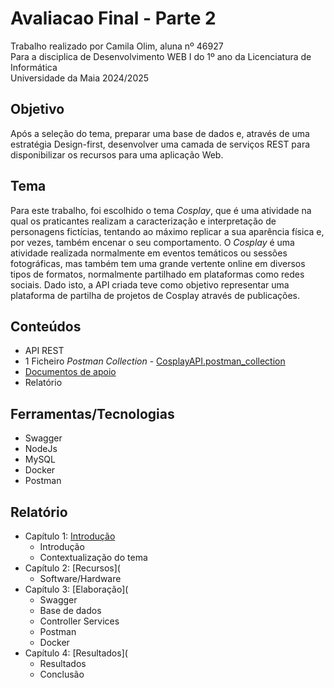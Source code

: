 # Avaliacao Final - Parte 2
Trabalho realizado por Camila Olim, aluna nº 46927  
Para a disciplica de Desenvolvimento WEB I do 1º ano da Licenciatura de Informática  
Universidade da Maia 2024/2025

## Objetivo
Após a seleção do tema, preparar uma base de dados e, através de uma estratégia Design-first, desenvolver uma camada de serviços
REST para disponibilizar os recursos para uma aplicação Web. 

## Tema
Para este trabalho, foi escolhido o tema _Cosplay_, que é uma atividade na qual os praticantes realizam a caracterização e interpretação de personagens fictícias, tentando ao máximo replicar a sua aparência física e, por vezes, também encenar o seu comportamento. O _Cosplay_ é uma atividade realizada normalmente em eventos temáticos ou sessões fotográficas, mas também tem uma grande vertente online em diversos tipos de formatos, normalmente partilhado em plataformas como redes sociais. Dado isto, a API criada teve como objetivo representar uma plataforma de partilha de projetos de Cosplay através de publicações.

## Conteúdos
- API REST
- 1 Ficheiro _Postman Collection_ - [CosplayAPI.postman_collection](https://github.com/inf24dw1g09/DW-Avaliacao-Final/blob/Parte-2/CosplayAPI.postman_collection.json)
- [Documentos de apoio](https://github.com/inf24dw1g09/DW-Avaliacao-Final/tree/Parte-2/Documentos%20de%20apoio)
- Relatório

## Ferramentas/Tecnologias
- Swagger
- NodeJs
- MySQL
- Docker
- Postman

## Relatório
- Capítulo 1: [Introdução](https://github.com/inf24dw1g09/DW-Avaliacao-Final/blob/Parte-2/Relatorio/C1.md)
    - Introdução
    - Contextualização do tema
- Capítulo 2: [Recursos](
    - Software/Hardware
- Capítulo 3: [Elaboração](
    - Swagger
    - Base de dados
    - Controller Services
    - Postman
    - Docker
- Capítulo 4: [Resultados](
    - Resultados
    - Conclusão
